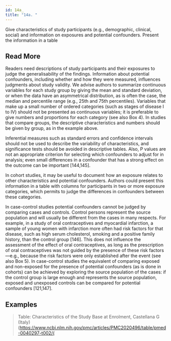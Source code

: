 ```yaml
---
id: 14a_
title: "14a. "
---
```

Give characteristics of study participants (e.g., demographic, clinical, social) and information on exposures and potential confounders. Present the information in a table

## Read More

Readers need descriptions of study participants and their exposures to judge the generalisability of the findings. Information about potential confounders, including whether and how they were measured, influences judgments about study validity. We advise authors to summarize continuous variables for each study group by giving the mean and standard deviation, or when the data have an asymmetrical distribution, as is often the case, the median and percentile range (e.g., 25th and 75th percentiles). Variables that make up a small number of ordered categories (such as stages of disease I to IV) should not be presented as continuous variables; it is preferable to give numbers and proportions for each category (see also Box 4). In studies that compare groups, the descriptive characteristics and numbers should be given by group, as in the example above.

Inferential measures such as standard errors and confidence intervals should not be used to describe the variability of characteristics, and significance tests should be avoided in descriptive tables. Also, P values are not an appropriate criterion for selecting which confounders to adjust for in analysis; even small differences in a confounder that has a strong effect on the outcome can be important [144,145].

In cohort studies, it may be useful to document how an exposure relates to other characteristics and potential confounders. Authors could present this information in a table with columns for participants in two or more exposure categories, which permits to judge the differences in confounders between these categories.

In case-control studies potential confounders cannot be judged by comparing cases and controls. Control persons represent the source population and will usually be different from the cases in many respects. For example, in a study of oral contraceptives and myocardial infarction, a sample of young women with infarction more often had risk factors for that disease, such as high serum cholesterol, smoking and a positive family history, than the control group [146]. This does not influence the assessment of the effect of oral contraceptives, as long as the prescription of oral contraceptives was not guided by the presence of these risk factors—e.g., because the risk factors were only established after the event (see also Box 5). In case-control studies the equivalent of comparing exposed and non-exposed for the presence of potential confounders (as is done in cohorts) can be achieved by exploring the source population of the cases: if the control group is large enough and represents the source population, exposed and unexposed controls can be compared for potential confounders [121,147].

## Examples

> Table: Characteristics of the Study Base at Enrolment, Castellana G (Italy) (https://www.ncbi.nlm.nih.gov/pmc/articles/PMC2020496/table/pmed-0040297-t002/(